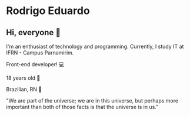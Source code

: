 # Rodrigo Eduardo

## Hi, everyone 👋

I'm an enthusiast of technology and programming. Currently, I study IT at IFRN - Campus Parnamirim.

Front-end developer! 💻

18 years old 🤠

Brazilian, RN 🌴

"We are part of the universe; we are in this universe, but perhaps more important than both of those facts is that the universe is in us."
